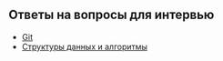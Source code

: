 ## Ответы на вопросы для интервью 

+ [Git](src/main/java/ru/job4j/Git.md#git)
+ [Структуры данных и алгоритмы](src/main/java/ru/job4j/DataStructuresAndAlgorithms.md#DataStructuresAndAlgorithms)






